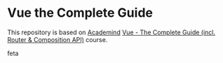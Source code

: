 # Vue the Complete Guide

This repository is based on [Academind](https://academind.com/) [Vue - The Complete Guide (incl. Router & Composition API)](https://www.udemy.com/course/vuejs-2-the-complete-guide/) course.


feta
